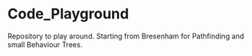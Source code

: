 # Code_Playground
Repository to play around. Starting from Bresenham for Pathfinding and small Behaviour Trees.
